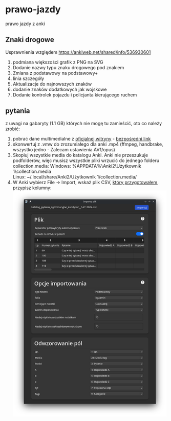 # prawo-jazdy
prawo jazdy z anki

## Znaki drogowe
Usprawnienia względem https://ankiweb.net/shared/info/536930601
1. podmiana większości grafik z PNG na SVG
2. Dodanie nazwy typu znaku drogowego pod znakiem
3. Zmiana z podstawowy na podstawowy+
4. linia szczegóły
5. Aktualizacje do najnowszych znaków
6. dodanie znaków dodatkowych jak wojskowe
7. Dodanie kontrolek pojazdu i policjanta kierującego ruchem

## pytania
z uwagi na gabaryty (1.1 GB) których nie mogę tu zamieścić, oto co należy zrobić:
1. pobrać dane multimedialne z [oficjalnej witryny](https://www.gov.pl/web/infrastruktura/prawo-jazdy) - [bezpośredni link](https://www.gov.pl/pliki/mi/wizualizacje_do_pytan_18_01_2024.zip)
2. skonwertuj z .vmw do zrozumiałego dla anki .mp4 (ffmpeg, handbrake, wszystko jedno - Zalecam ustawienia AV1/opus)
3. Skopiuj wszystkie media do katalogu Anki. Anki nie przeszukuje podfolderów, więc musisz wszystkie pliki wrzucić do jednego folderu collection.media:
Windows:
%APPDATA%\Anki2\Użytkownik 1\collection.media\
Linux:
~/.local/share/Anki2/Użytkownik 1/collection.media/
4. W Anki wybierz File → Import, wskaż plik CSV, [który przygotowałem](https://github.com/kompowiec/prawo-jazdy/raw/refs/heads/main/katalog_pytania_egzminacyjne_kandydat__14112024.csv), przypisz kolumny:
![kolumny anki](https://github.com/kompowiec/prawo-jazdy/blob/main/Screenshot_20250912_234002.png?raw=true)
